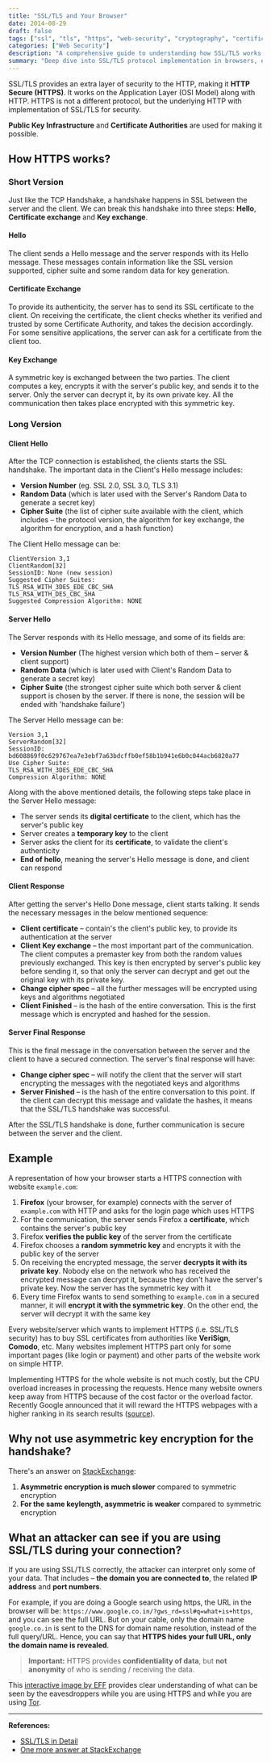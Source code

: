 ```yaml
---
title: "SSL/TLS and Your Browser"
date: 2014-08-29
draft: false
tags: ["ssl", "tls", "https", "web-security", "cryptography", "certificate-authorities", "encryption"]
categories: ["Web Security"]
description: "A comprehensive guide to understanding how SSL/TLS works in browsers, covering the handshake process, certificate exchange, and security implications."
summary: "Deep dive into SSL/TLS protocol implementation in browsers, explaining the handshake process, certificate validation, and what attackers can see during encrypted connections."
---
```


SSL/TLS provides an extra layer of security to the HTTP, making it **HTTP Secure (HTTPS)**. It works on the Application Layer (OSI Model) along with HTTP. HTTPS is not a different protocol, but the underlying HTTP with implementation of SSL/TLS for security.

**Public Key Infrastructure** and **Certificate Authorities** are used for making it possible.

## How HTTPS works?

### Short Version

Just like the TCP Handshake, a handshake happens in SSL between the server and the client. We can break this handshake into three steps: **Hello**, **Certificate exchange** and **Key exchange**.

#### Hello
The client sends a Hello message and the server responds with its Hello message. These messages contain information like the SSL version supported, cipher suite and some random data for key generation.

#### Certificate Exchange
To provide its authenticity, the server has to send its SSL certificate to the client. On receiving the certificate, the client checks whether its verified and trusted by some Certificate Authority, and takes the decision accordingly. For some sensitive applications, the server can ask for a certificate from the client too.

#### Key Exchange
A symmetric key is exchanged between the two parties. The client computes a key, encrypts it with the server's public key, and sends it to the server. Only the server can decrypt it, by its own private key. All the communication then takes place encrypted with this symmetric key.

### Long Version

#### Client Hello

After the TCP connection is established, the clients starts the SSL handshake. The important data in the Client's Hello message includes:

- **Version Number** (eg. SSL 2.0, SSL 3.0, TLS 3.1)
- **Random Data** (which is later used with the Server's Random Data to generate a secret key)
- **Cipher Suite** (the list of cipher suite available with the client, which includes – the protocol version, the algorithm for key exchange, the algorithm for encryption, and a hash function)

The Client Hello message can be:

```
ClientVersion 3,1
ClientRandom[32]
SessionID: None (new session)
Suggested Cipher Suites:
TLS_RSA_WITH_3DES_EDE_CBC_SHA
TLS_RSA_WITH_DES_CBC_SHA
Suggested Compression Algorithm: NONE
```

#### Server Hello

The Server responds with its Hello message, and some of its fields are:

- **Version Number** (The highest version which both of them – server & client support)
- **Random Data** (which is later used with Client's Random Data to generate a secret key)
- **Cipher Suite** (the strongest cipher suite which both server & client support is chosen by the server. If there is none, the session will be ended with 'handshake failure')

The Server Hello message can be:

```
Version 3,1
ServerRandom[32]
SessionID: bd608869f0c629767ea7e3ebf7a63bdcffb0ef58b1b941e6b0c044acb6820a77
Use Cipher Suite:
TLS_RSA_WITH_3DES_EDE_CBC_SHA
Compression Algorithm: NONE
```

Along with the above mentioned details, the following steps take place in the Server Hello message:

- The server sends its **digital certificate** to the client, which has the server's public key
- Server creates a **temporary key** to the client
- Server asks the client for its **certificate**, to validate the client's authenticity
- **End of hello**, meaning the server's Hello message is done, and client can respond

#### Client Response

After getting the server's Hello Done message, client starts talking. It sends the necessary messages in the below mentioned sequence:

- **Client certificate** – contain's the client's public key, to provide its authentication at the server
- **Client Key exchange** – the most important part of the communication. The client computes a premaster key from both the random values previously exchanged. This key is then encrypted by server's public key before sending it, so that only the server can decrypt and get out the original key with its private key.
- **Change cipher spec** – all the further messages will be encrypted using keys and algorithms negotiated
- **Client Finished** – is the hash of the entire conversation. This is the first message which is encrypted and hashed for the session.

#### Server Final Response

This is the final message in the conversation between the server and the client to have a secured connection. The server's final response will have:

- **Change cipher spec** – will notify the client that the server will start encrypting the messages with the negotiated keys and algorithms
- **Server Finished** – is the hash of the entire conversation to this point. If the client can decrypt this message and validate the hashes, it means that the SSL/TLS handshake was successful.

After the SSL/TLS handshake is done, further communication is secure between the server and the client.

## Example

A representation of how your browser starts a HTTPS connection with website `example.com`:

1. **Firefox** (your browser, for example) connects with the server of `example.com` with HTTP and asks for the login page which uses HTTPS
2. For the communication, the server sends Firefox a **certificate**, which contains the server's public key
3. Firefox **verifies the public key** of the server from the certificate
4. Firefox chooses a **random symmetric key** and encrypts it with the public key of the server
5. On receiving the encrypted message, the server **decrypts it with its private key**. Nobody else on the network who has received the encrypted message can decrypt it, because they don't have the server's private key. Now the server has the symmetric key with it
6. Every time Firefox wants to send something to `example.com` in a secured manner, it will **encrypt it with the symmetric key**. On the other end, the server will decrypt it with the same key

Every website/server which wants to implement HTTPS (i.e. SSL/TLS security) has to buy SSL certificates from authorities like **VeriSign**, **Comodo**, etc. Many websites implement HTTPS part only for some important pages (like login or payment) and other parts of the website work on simple HTTP. 

Implementing HTTPS for the whole website is not much costly, but the CPU overload increases in processing the requests. Hence many website owners keep away from HTTPS because of the cost factor or the overload factor. Recently Google announced that it will reward the HTTPS webpages with a higher ranking in its search results ([source](http://googleonlinesecurity.blogspot.in/2014/08/https-as-ranking-signal_6.html)).

## Why not use asymmetric key encryption for the handshake?

There's an answer on [StackExchange](http://security.stackexchange.com/a/3661):
1. **Asymmetric encryption is much slower** compared to symmetric encryption
2. **For the same keylength, asymmetric is weaker** compared to symmetric encryption

## What an attacker can see if you are using SSL/TLS during your connection?

If you are using SSL/TLS correctly, the attacker can interpret only some of your data. That includes – **the domain you are connected to**, the related **IP address** and **port numbers**.

For example, if you are doing a Google search using https, the URL in the browser will be: `https://www.google.co.in/?gws_rd=ssl#q=what+is+https`, and you can see the full URL. But on your cable, only the domain name `google.co.in` is sent to the DNS for domain name resolution, instead of the full query/URL. Hence, you can say that **HTTPS hides your full URL, only the domain name is revealed**.

> **Important:** HTTPS provides **confidentiality of data**, but **not anonymity** of who is sending / receiving the data.

This [interactive image by EFF](https://www.eff.org/pages/tor-and-https) provides clear understanding of what can be seen by the eavesdroppers while you are using HTTPS and while you are using [Tor](https://www.torproject.org/).

---

**References:**
- [SSL/TLS in Detail](http://technet.microsoft.com/en-us/library/cc785811%28v=ws.10%29.aspx)
- [One more answer at StackExchange](http://security.stackexchange.com/a/20833)